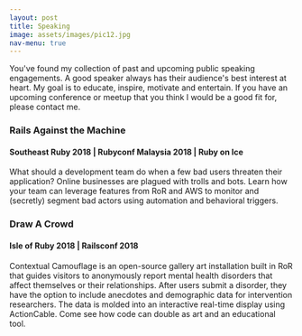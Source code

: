 ```yaml
---
layout: post
title: Speaking
image: assets/images/pic12.jpg
nav-menu: true
---
```


<!-- Content -->
<p>You've found my collection of past and upcoming public speaking engagements. A good speaker always has their audience's best interest at heart. My goal is to educate, inspire, motivate and entertain. If you have an upcoming conference or meetup that you think I would be a good fit for, please contact me.</p>
<div class="row">
	<div class="6u 12u$(small)">
		<h3>Rails Against the Machine</h3>
		<h4>Southeast Ruby 2018 | Rubyconf Malaysia 2018 | Ruby on Ice</h4>
		<p>What should a development team do when a few bad users threaten their application? Online businesses are plagued with trolls and bots. Learn how your team can leverage features from RoR and AWS to monitor and (secretly) segment bad actors using automation and behavioral triggers.</p>
	</div>
	<div class="6u$ 12u$(small)">
		<h3>Draw A Crowd</h3>
		<h4>Isle of Ruby 2018 | Railsconf 2018</h4>
		<p>Contextual Camouflage is an open-source gallery art installation built in RoR that guides visitors to anonymously report mental health disorders that affect themselves or their relationships. After users submit a disorder, they have the option to include anecdotes and demographic data for intervention researchers. The data is molded into an interactive real-time display using ActionCable. Come see how code can double as art and an educational tool.</p>
	</div>
</div>
